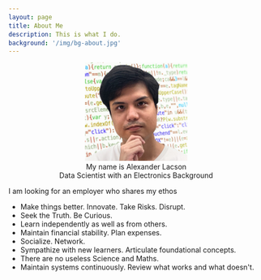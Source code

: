 ```yaml
---
layout: page
title: About Me
description: This is what I do.
background: '/img/bg-about.jpg'
---
```


<head>
<style>
    img {
    width: 40%;
    align: middle;
}
</style>
</head>

<center><img src="/img\Profile head white.jpg"></center>
<center>
My name is Alexander Lacson<br>
Data Scientist with an Electronics Background
</center>

I am looking for an employer who shares my ethos

* Make things better. Innovate. Take Risks. Disrupt. 
* Seek the Truth. Be Curious. 
* Learn independently as well as from others. 
* Maintain financial stability. Plan expenses.
* Socialize. Network.
* Sympathize with new learners. Articulate foundational concepts. 
* There are no useless Science and Maths. 
* Maintain systems continuously. Review what works and what doesn't.
